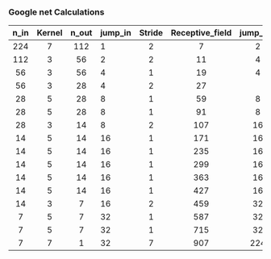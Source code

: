 ### Google net Calculations

| n_in   |      Kernel      |  n_out | jump_in   |      Stride      |  Receptive_field | jump_out  |
|:----------:|:-------------:|:------:|:----------|:-------------:|:------:|:----------:|
224  |  7 	    |  112 	 | 1 	     | 2 	     |7 	                 |2
112 	|  3 	     | 56 	  |  2 	    |  2 	    |11 	             |   4
56 	 |   3 	  |    56 	 |   4 	   |   1 	   | 19 	     |           4
56 	 |   3 	   |   28 |    4 	  |    2 	 |   27 	      |     |     8
28   |	  5 	      |28| 	    8 	  |    1 	|    59 	       |         8
28 	 |   5 	      |28 |	    8 	   |   1 	 |   91 	        |        8
28 	 |   3 	      |14| 	    8 	  |    2 	 |   107 	        |      16
14 	 |   5 	      |14 |	    16 	  |    1 	 |   171 	        |      16
14 	  |  5 	      |14 |	    16 	  |    1 	 |   235 	        |      16
14 	  |  5 	     | 14 |	    16 	  |    1 	 |   299 	        |      16
14 	   | 5 	    |  14 |	    16 	  |    1 	 |   363 	        |      16
14 	   | 5 	   |   14 |	    16 	  |    1 	 |   427 	        |      16
14 	   | 3 	  |    7 	 |   16 	  |    2 	 |   459 	        |      32
7 	   | 5 	 |     7 	 |   32 	  |    1 	 |   587 	        |      32
7 	   | 5 	|      7 	 |   32 	 |     1 	 |   715 	        |      32
7 	   | 7 |	      1 	|    32 |	      7 |	    907 	      |        224

